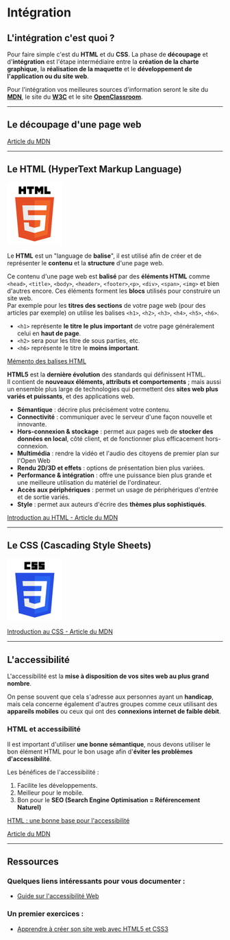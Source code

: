 # Intégration

## L'intégration c'est quoi ?
Pour faire simple c'est du **HTML** et du **CSS**. La phase de **découpage** et d'**intégration** est l'étape intermédiaire entre la **création de la charte graphique**, la **réalisation de la maquette** et le **développement de l'application ou du site web**.

Pour l'intégration vos meilleures sources d'information seront le site du [**MDN**](https://developer.mozilla.org/fr/), le site du [**W3C**](https://www.w3.org/WAI/WCAG21/quickref/) et le site [**OpenClassroom**](https://openclassrooms.com/).

---

## Le découpage d'une page web 
[Article du MDN](https://developer.mozilla.org/fr/docs/Apprendre/HTML/Comment/D%C3%A9couper_une_page_web_en_sections_logiques)

---

## Le HTML (HyperText Markup Language)

![logo HTML5](./images/html5.jpg "Logo HTML5")

Le **HTML** est un "language de **balise**", il est utilisé afin de créer et de représenter le **contenu** et la **structure** d'une page web.

Ce contenu d'une page web est **balisé** par des **éléments HTML** comme ``<head>``, ``<title>``, ``<body>``, ``<header>``, ``<footer>``,``<p>``, ``<div>``, ``<span>``, ``<img>`` et bien d'autres encore. Ces éléments forment les **blocs** utilisés pour construire un site web.<br>
Par exemple pour les **titres des sections** de votre page web (pour des articles par exemple) on utilise les balises ``<h1>``, ``<h2>``, ``<h3>``, ``<h4>``, ``<h5>``, ``<h6>``.
- ``<h1>`` représente **le titre le plus important** de votre page généralement celui en **haut de page**.
- ``<h2>`` sera pour les titre de sous parties, etc.
- ``<h6>`` représente le titre le **moins important**.

[Mémento des balises HTML](https://openclassrooms.com/en/courses/1603881-apprenez-a-creer-votre-site-web-avec-html5-et-css3/1608357-memento-des-balises-html)

**HTML5** est la **dernière évolution** des standards qui définissent HTML. <br>
Il contient de **nouveaux éléments, attributs et comportements** ; mais aussi un ensemble plus large de technologies qui permettent des **sites web plus variés et puissants**, et des applications web.

- **Sémantique** : décrire plus précisément votre contenu.
- **Connectivité** : communiquer avec le serveur d'une façon nouvelle et innovante.
- **Hors-connexion & stockage** : permet aux pages web de **stocker des données en local**, côté client, et de fonctionner plus efficacement hors-connexion.
- **Multimédia** : rendre la vidéo et l'audio des citoyens de premier plan sur l'Open Web
- **Rendu 2D/3D et effets** : options de présentation bien plus variées.
- **Performance & intégration** : offre une puissance bien plus grande et une meilleure utilisation du matériel de l'ordinateur.
- **Accès aux périphériques** : permet un usage de périphériques d'entrée et de sortie variés.
- **Style** : permet aux auteurs d'écrire des **thèmes plus sophistiqués**.

[Introduction au HTML - Article du MDN](https://developer.mozilla.org/fr/docs/Web/HTML)

---

## Le CSS (Cascading Style Sheets)

![logo CSS3](./images/css3.jpg "Logo CSS3")

[Introduction au CSS - Article du MDN](https://developer.mozilla.org/fr/docs/Web/HTML)

---

## L'accessibilité

L'accessibilité est la **mise à disposition de vos sites web au plus grand nombre**. 

On pense souvent que cela s'adresse aux personnes ayant un **handicap**, mais cela concerne également d'autres groupes comme ceux utilisant des **appareils mobiles** ou ceux qui ont des **connexions internet de faible débit**.

### HTML et accessibilité

Il est important d'utiliser **une bonne sémantique**, nous devons utiliser le bon élément HTML pour le bon usage afin d'**éviter les problèmes d'accessibilité**.

Les bénéfices de l'accessibilité :

1. Facilite les développements.
2. Meilleur pour le mobile. 
3. Bon pour le **SEO (Search Engine Optimisation = Référencement Naturel)**

[HTML : une bonne base pour l'accessibilité](https://developer.mozilla.org/fr/docs/Apprendre/a11y/HTML)

[Article du MDN](https://developer.mozilla.org/fr/docs/Apprendre/a11y/What_is_accessibility)

---

## Ressources
### Quelques liens intéressants pour vous documenter :
- [Guide sur l'accessibilité Web](https://www.w3.org/WAI/WCAG21/quickref/)

### Un premier exercices :
- [Apprendre à créer son site web avec HTML5 et CSS3](https://openclassrooms.com/en/courses/1603881-apprenez-a-creer-votre-site-web-avec-html5-et-css3)
